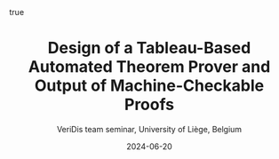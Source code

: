 ---
title: "Design of a Tableau-Based Automated Theorem Prover and Output of Machine-Checkable Proofs"
subtitle: VeriDis team seminar, University of Liège, Belgium
author:
date: 2024-06-20
categories: [talks]
math: true
mermaid: true
attachment: goeland_desko.pdf
---